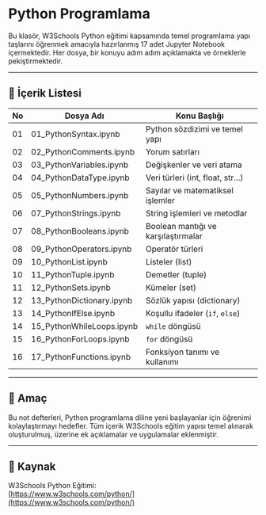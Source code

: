 # Python Programlama

Bu klasör, W3Schools Python eğitimi kapsamında temel programlama yapı taşlarını öğrenmek amacıyla hazırlanmış 17 adet Jupyter Notebook içermektedir. Her dosya, bir konuyu adım adım açıklamakta ve örneklerle pekiştirmektedir.

---

## 📘 İçerik Listesi

| No | Dosya Adı                   | Konu Başlığı                        |
|----|-----------------------------|-------------------------------------|
| 01 | 01_PythonSyntax.ipynb       | Python sözdizimi ve temel yapı     |
| 02 | 02_PythonComments.ipynb     | Yorum satırları                     |
| 03 | 03_PythonVariables.ipynb    | Değişkenler ve veri atama          |
| 04 | 04_PythonDataType.ipynb     | Veri türleri (int, float, str...)  |
| 05 | 05_PythonNumbers.ipynb      | Sayılar ve matematiksel işlemler   |
| 06 | 07_PythonStrings.ipynb      | String işlemleri ve metodlar       |
| 07 | 08_PythonBooleans.ipynb     | Boolean mantığı ve karşılaştırmalar|
| 08 | 09_PythonOperators.ipynb    | Operatör türleri                    |
| 09 | 10_PythonList.ipynb         | Listeler (list)                    |
| 10 | 11_PythonTuple.ipynb        | Demetler (tuple)                   |
| 11 | 12_PythonSets.ipynb         | Kümeler (set)                      |
| 12 | 13_PythonDictionary.ipynb   | Sözlük yapısı (dictionary)         |
| 13 | 14_PythonIfElse.ipynb       | Koşullu ifadeler (`if`, `else`)    |
| 14 | 15_PythonWhileLoops.ipynb   | `while` döngüsü                    |
| 15 | 16_PythonForLoops.ipynb     | `for` döngüsü                      |
| 16 | 17_PythonFunctions.ipynb    | Fonksiyon tanımı ve kullanımı      |

---

## 🎯 Amaç

Bu not defterleri, Python programlama diline yeni başlayanlar için öğrenimi kolaylaştırmayı hedefler. Tüm içerik W3Schools eğitim yapısı temel alınarak oluşturulmuş, üzerine ek açıklamalar ve uygulamalar eklenmiştir.

---

## 🔗 Kaynak

W3Schools Python Eğitimi:  
[https://www.w3schools.com/python/](https://www.w3schools.com/python/)


